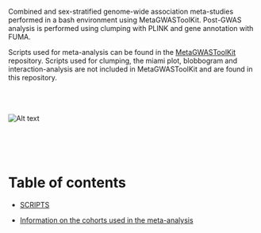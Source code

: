 Combined and sex-stratified genome-wide association meta-studies performed in a bash environment using  MetaGWASToolKit. Post-GWAS analysis is performed using clumping with PLINK and gene annotation with FUMA. 

Scripts used for meta-analysis can be found in the [MetaGWASToolKit](https://github.com/swvanderlaan/MetaGWASToolKit.git) repository. 
Scripts used for clumping, the miami plot, blobbogram and interaction-analysis are not included in MetaGWASToolKit and are found in this repository.

<br><br><br>
![Alt text](https://github.com/xEmz/Avans-files/blob/0b5db23474547033b8c6499c166b537ac2e6075b/cIMT-meta.drawio.png)

</br></br></br>
# Table of contents


- [SCRIPTS](https://github.com/xEmz/UMC-GWAS-cIMT/tree/main/Meta-analysis/SCRIPTS)


- [Information on the cohorts used in the meta-analysis](https://github.com/xEmz/UMC-GWAS-cIMT/blob/main/Meta-analysis/Cohort_Data.xlsx)
